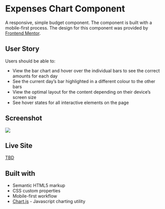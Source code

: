 # Expenses Chart Component

A responsive, simple budget component. The component is built with a mobile-first process. The design for this component was provided by [Frontend Mentor](https://www.frontendmentor.io/challenges/expenses-chart-component-e7yJBUdjwt).

## User Story

Users should be able to:

- View the bar chart and hover over the individual bars to see the correct amounts for each day
- See the current day’s bar highlighted in a different colour to the other bars
- View the optimal layout for the content depending on their device’s screen size
- See hover states for all interactive elements on the page

## Screenshot

![](./screenshot.jpg)

## Live Site

[TBD](https://example.com)

## Built with

- Semantic HTML5 markup
- CSS custom properties
- Mobile-first workflow
- [Chart.js](https://chartjs.org/) - Javascript charting utility